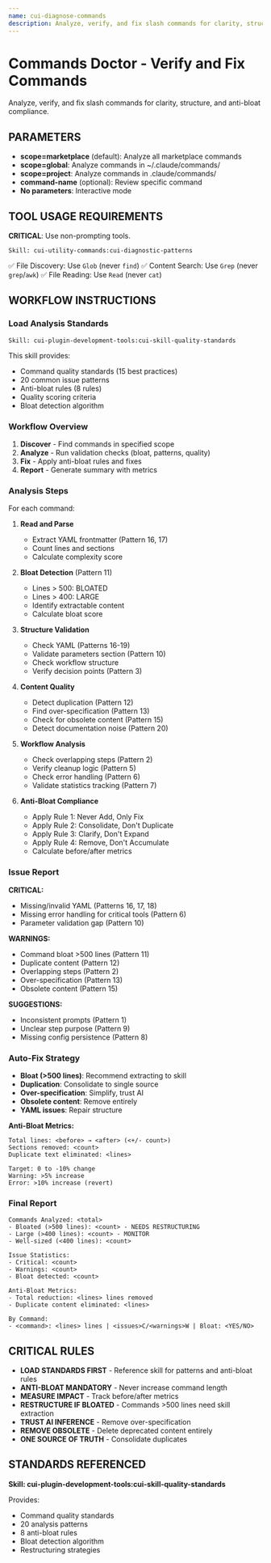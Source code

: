 ```yaml
---
name: cui-diagnose-commands
description: Analyze, verify, and fix slash commands for clarity, structure, and bloat
---
```


# Commands Doctor - Verify and Fix Commands

Analyze, verify, and fix slash commands for clarity, structure, and anti-bloat compliance.

## PARAMETERS

- **scope=marketplace** (default): Analyze all marketplace commands
- **scope=global**: Analyze commands in ~/.claude/commands/
- **scope=project**: Analyze commands in .claude/commands/
- **command-name** (optional): Review specific command
- **No parameters**: Interactive mode

## TOOL USAGE REQUIREMENTS

**CRITICAL**: Use non-prompting tools.

```
Skill: cui-utility-commands:cui-diagnostic-patterns
```

✅ File Discovery: Use `Glob` (never `find`)
✅ Content Search: Use `Grep` (never `grep`/`awk`)
✅ File Reading: Use `Read` (never `cat`)

## WORKFLOW INSTRUCTIONS

### Load Analysis Standards

```
Skill: cui-plugin-development-tools:cui-skill-quality-standards
```

This skill provides:
- Command quality standards (15 best practices)
- 20 common issue patterns
- Anti-bloat rules (8 rules)
- Quality scoring criteria
- Bloat detection algorithm

### Workflow Overview

1. **Discover** - Find commands in specified scope
2. **Analyze** - Run validation checks (bloat, patterns, quality)
3. **Fix** - Apply anti-bloat rules and fixes
4. **Report** - Generate summary with metrics

### Analysis Steps

For each command:

1. **Read and Parse**
   - Extract YAML frontmatter (Pattern 16, 17)
   - Count lines and sections
   - Calculate complexity score

2. **Bloat Detection** (Pattern 11)
   - Lines > 500: BLOATED
   - Lines > 400: LARGE
   - Identify extractable content
   - Calculate bloat score

3. **Structure Validation**
   - Check YAML (Patterns 16-19)
   - Validate parameters section (Pattern 10)
   - Check workflow structure
   - Verify decision points (Pattern 3)

4. **Content Quality**
   - Detect duplication (Pattern 12)
   - Find over-specification (Pattern 13)
   - Check for obsolete content (Pattern 15)
   - Detect documentation noise (Pattern 20)

5. **Workflow Analysis**
   - Check overlapping steps (Pattern 2)
   - Verify cleanup logic (Pattern 5)
   - Check error handling (Pattern 6)
   - Validate statistics tracking (Pattern 7)

6. **Anti-Bloat Compliance**
   - Apply Rule 1: Never Add, Only Fix
   - Apply Rule 2: Consolidate, Don't Duplicate
   - Apply Rule 3: Clarify, Don't Expand
   - Apply Rule 4: Remove, Don't Accumulate
   - Calculate before/after metrics

### Issue Report

**CRITICAL:**
- Missing/invalid YAML (Patterns 16, 17, 18)
- Missing error handling for critical tools (Pattern 6)
- Parameter validation gap (Pattern 10)

**WARNINGS:**
- Command bloat >500 lines (Pattern 11)
- Duplicate content (Pattern 12)
- Overlapping steps (Pattern 2)
- Over-specification (Pattern 13)
- Obsolete content (Pattern 15)

**SUGGESTIONS:**
- Inconsistent prompts (Pattern 1)
- Unclear step purpose (Pattern 9)
- Missing config persistence (Pattern 8)

### Auto-Fix Strategy

- **Bloat (>500 lines)**: Recommend extracting to skill
- **Duplication**: Consolidate to single source
- **Over-specification**: Simplify, trust AI
- **Obsolete content**: Remove entirely
- **YAML issues**: Repair structure

**Anti-Bloat Metrics:**
```
Total lines: <before> → <after> (<+/- count>)
Sections removed: <count>
Duplicate text eliminated: <lines>

Target: 0 to -10% change
Warning: >5% increase
Error: >10% increase (revert)
```

### Final Report

```
Commands Analyzed: <total>
- Bloated (>500 lines): <count> - NEEDS RESTRUCTURING
- Large (>400 lines): <count> - MONITOR
- Well-sized (<400 lines): <count>

Issue Statistics:
- Critical: <count>
- Warnings: <count>
- Bloat detected: <count>

Anti-Bloat Metrics:
- Total reduction: <lines> lines removed
- Duplicate content eliminated: <lines>

By Command:
- <command>: <lines> lines | <issues>C/<warnings>W | Bloat: <YES/NO>
```

## CRITICAL RULES

- **LOAD STANDARDS FIRST** - Reference skill for patterns and anti-bloat rules
- **ANTI-BLOAT MANDATORY** - Never increase command length
- **MEASURE IMPACT** - Track before/after metrics
- **RESTRUCTURE IF BLOATED** - Commands >500 lines need skill extraction
- **TRUST AI INFERENCE** - Remove over-specification
- **REMOVE OBSOLETE** - Delete deprecated content entirely
- **ONE SOURCE OF TRUTH** - Consolidate duplicates

## STANDARDS REFERENCED

**Skill: cui-plugin-development-tools:cui-skill-quality-standards**

Provides:
- Command quality standards
- 20 analysis patterns
- 8 anti-bloat rules
- Bloat detection algorithm
- Restructuring strategies
